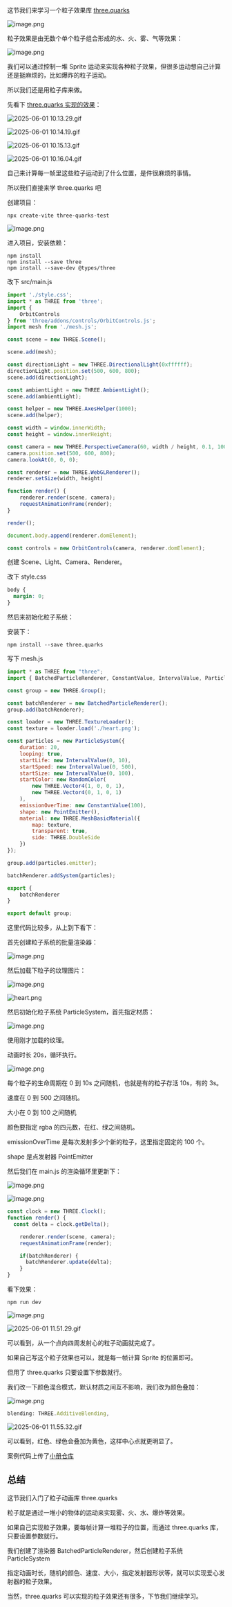 这节我们来学习一个粒子效果库 [three.quarks](https://github.com/Alchemist0823/three.quarks)

![image.png](https://p6-juejin.byteimg.com/tos-cn-i-k3u1fbpfcp/4eb07eab93af49798f3d6ba3a91bf8a4~tplv-k3u1fbpfcp-jj-mark:0:0:0:0:q75.image#?w=1758&h=1240&s=463669&e=png&b=1e1e1e)

粒子效果是由无数个单个粒子组合形成的水、火、雾、气等效果：

![image.png](https://p9-juejin.byteimg.com/tos-cn-i-k3u1fbpfcp/1cef03d42a674759a9b731d5ba4fef8a~tplv-k3u1fbpfcp-jj-mark:0:0:0:0:q75.image#?w=1156&h=588&s=302796&e=png&b=fefdfd)

我们可以通过控制一堆 Sprite 运动来实现各种粒子效果，但很多运动想自己计算还是挺麻烦的，比如爆炸的粒子运动。

所以我们还是用粒子库来做。

先看下 [three.quarks 实现的效果](https://forrestsun.com/three.quarks/)：


![2025-06-01 10.13.29.gif](https://p3-juejin.byteimg.com/tos-cn-i-k3u1fbpfcp/5286ab01f77445ae86117e0cb1f30567~tplv-k3u1fbpfcp-jj-mark:0:0:0:0:q75.image#?w=2554&h=1316&s=1197915&e=gif&f=25&b=0f0f0f)


![2025-06-01 10.14.19.gif](https://p6-juejin.byteimg.com/tos-cn-i-k3u1fbpfcp/bbb8797ecc43476c8ba60001780fd66c~tplv-k3u1fbpfcp-jj-mark:0:0:0:0:q75.image#?w=2554&h=1316&s=5172739&e=gif&f=15&b=101010)


![2025-06-01 10.15.13.gif](https://p6-juejin.byteimg.com/tos-cn-i-k3u1fbpfcp/7b584796c3a745d1a2c965a0b2d49c1c~tplv-k3u1fbpfcp-jj-mark:0:0:0:0:q75.image#?w=2554&h=1316&s=7571527&e=gif&f=29&b=121212)


![2025-06-01 10.16.04.gif](https://p9-juejin.byteimg.com/tos-cn-i-k3u1fbpfcp/c8b0f5417efd493f8ad55df55f4c2646~tplv-k3u1fbpfcp-jj-mark:0:0:0:0:q75.image#?w=2554&h=1316&s=2106951&e=gif&f=40&b=0f0f0f)

自己来计算每一帧里这些粒子运动到了什么位置，是件很麻烦的事情。

所以我们直接来学 three.quarks 吧

创建项目：

```
npx create-vite three-quarks-test
```

![image.png](https://p9-juejin.byteimg.com/tos-cn-i-k3u1fbpfcp/7cb6db96a2dc4f6eb274c0a0f4a2bb4a~tplv-k3u1fbpfcp-jj-mark:0:0:0:0:q75.image#?w=1066&h=606&s=51150&e=png&b=000000)

进入项目，安装依赖：

```
npm install
npm install --save three
npm install --save-dev @types/three
```

改下 src/main.js

```javascript
import './style.css';
import * as THREE from 'three';
import {
    OrbitControls
} from 'three/addons/controls/OrbitControls.js';
import mesh from './mesh.js';

const scene = new THREE.Scene();

scene.add(mesh);

const directionLight = new THREE.DirectionalLight(0xffffff);
directionLight.position.set(500, 600, 800);
scene.add(directionLight);

const ambientLight = new THREE.AmbientLight();
scene.add(ambientLight);

const helper = new THREE.AxesHelper(1000);
scene.add(helper);

const width = window.innerWidth;
const height = window.innerHeight;

const camera = new THREE.PerspectiveCamera(60, width / height, 0.1, 10000);
camera.position.set(500, 600, 800);
camera.lookAt(0, 0, 0);

const renderer = new THREE.WebGLRenderer();
renderer.setSize(width, height)

function render() {
    renderer.render(scene, camera);
    requestAnimationFrame(render);
}

render();

document.body.append(renderer.domElement);

const controls = new OrbitControls(camera, renderer.domElement);
```
创建 Scene、Light、Camera、Renderer。

改下 style.css
```css
body {
  margin: 0;
}
```

然后来初始化粒子系统：

安装下：

```
npm install --save three.quarks
```
写下 mesh.js

```javascript
import * as THREE from "three";
import { BatchedParticleRenderer, ConstantValue, IntervalValue, ParticleSystem,PointEmitter,RandomColor, RenderMode } from "three.quarks";

const group = new THREE.Group();

const batchRenderer = new BatchedParticleRenderer();
group.add(batchRenderer);

const loader = new THREE.TextureLoader();
const texture = loader.load('./heart.png');

const particles = new ParticleSystem({
    duration: 20,
    looping: true,
    startLife: new IntervalValue(0, 10),
    startSpeed: new IntervalValue(0, 500),
    startSize: new IntervalValue(0, 100),
    startColor: new RandomColor(
        new THREE.Vector4(1, 0, 0, 1),
        new THREE.Vector4(0, 1, 0, 1)
    ),
    emissionOverTime: new ConstantValue(100),
    shape: new PointEmitter(),
    material: new THREE.MeshBasicMaterial({
        map: texture,
        transparent: true,
        side: THREE.DoubleSide
    })
});

group.add(particles.emitter);

batchRenderer.addSystem(particles);

export {
    batchRenderer
}

export default group;
```

这里代码比较多，从上到下看下：

首先创建粒子系统的批量渲染器：


![image.png](https://p1-juejin.byteimg.com/tos-cn-i-k3u1fbpfcp/612f0c2e4fc8443082912a41005915e7~tplv-k3u1fbpfcp-jj-mark:0:0:0:0:q75.image#?w=1332&h=490&s=91426&e=png&b=1f1f1f)

然后加载下粒子的纹理图片：

![image.png](https://p1-juejin.byteimg.com/tos-cn-i-k3u1fbpfcp/f1ec212aa38f4019a2067e8ca0aa2c60~tplv-k3u1fbpfcp-jj-mark:0:0:0:0:q75.image#?w=2130&h=1004&s=392503&e=png&b=1c1c1c)


![heart.png](https://p6-juejin.byteimg.com/tos-cn-i-k3u1fbpfcp/6313aa8600ba46c986c2a00db5b65bb8~tplv-k3u1fbpfcp-jj-mark:0:0:0:0:q75.image#?w=500&h=500&s=95410&e=png&a=1&b=e6150e)

然后初始化粒子系统 ParticleSystem，首先指定材质：

![image.png](https://p6-juejin.byteimg.com/tos-cn-i-k3u1fbpfcp/d36fc1b34ae94fc5813e97361733035c~tplv-k3u1fbpfcp-jj-mark:0:0:0:0:q75.image#?w=1070&h=940&s=166997&e=png&b=1f1f1f)

使用刚才加载的纹理。

动画时长 20s，循环执行。

![image.png](https://p6-juejin.byteimg.com/tos-cn-i-k3u1fbpfcp/aca260219b914d158b4abaecefad0592~tplv-k3u1fbpfcp-jj-mark:0:0:0:0:q75.image#?w=992&h=880&s=162167&e=png&b=1f1f1f)

每个粒子的生命周期在 0 到 10s 之间随机，也就是有的粒子存活 10s，有的 3s。

速度在 0 到 500 之间随机。

大小在 0 到 100 之间随机

颜色要指定 rgba 的四元数，在红、绿之间随机。

emissionOverTime 是每次发射多少个新的粒子，这里指定固定的 100 个。

shape 是点发射器 PointEmitter

然后我们在 main.js 的渲染循环里更新下：


![image.png](https://p6-juejin.byteimg.com/tos-cn-i-k3u1fbpfcp/93f85b7e69234747b38c02b45ca2b7be~tplv-k3u1fbpfcp-jj-mark:0:0:0:0:q75.image#?w=1212&h=430&s=70537&e=png&b=1f1f1f)

![image.png](https://p6-juejin.byteimg.com/tos-cn-i-k3u1fbpfcp/a8da8782da7f46aea13a0a06e4ac6aad~tplv-k3u1fbpfcp-jj-mark:0:0:0:0:q75.image#?w=1026&h=912&s=121462&e=png&b=1f1f1f)

```javascript
const clock = new THREE.Clock();
function render() {
  const delta = clock.getDelta();

    renderer.render(scene, camera);
    requestAnimationFrame(render);

    if(batchRenderer) {
      batchRenderer.update(delta);
    }
}
```

看下效果：

```
npm run dev
```

![image.png](https://p6-juejin.byteimg.com/tos-cn-i-k3u1fbpfcp/be72725e5d9d41fca3cbf3e62125987d~tplv-k3u1fbpfcp-jj-mark:0:0:0:0:q75.image#?w=904&h=294&s=35591&e=png&b=191919)


![2025-06-01 11.51.29.gif](https://p9-juejin.byteimg.com/tos-cn-i-k3u1fbpfcp/9eeb176ccc8d420ea4c102603c6887a2~tplv-k3u1fbpfcp-jj-mark:0:0:0:0:q75.image#?w=2554&h=1316&s=6926437&e=gif&f=54&b=010101)

可以看到，从一个点向四周发射心的粒子动画就完成了。

如果自己写这个粒子效果也可以，就是每一帧计算 Sprite 的位置即可。

但用了 three.quarks 只要设置下参数就行。

我们改一下颜色混合模式，默认材质之间互不影响，我们改为颜色叠加：


![image.png](https://p1-juejin.byteimg.com/tos-cn-i-k3u1fbpfcp/7aac57dfb51c46f0b57823dd1502b1ba~tplv-k3u1fbpfcp-jj-mark:0:0:0:0:q75.image#?w=1010&h=424&s=74627&e=png&b=1f1f1f)

```javascript
blending: THREE.AdditiveBlending,
```

![2025-06-01 11.55.32.gif](https://p1-juejin.byteimg.com/tos-cn-i-k3u1fbpfcp/3f62446871b1454d8b1047cfe1b5b481~tplv-k3u1fbpfcp-jj-mark:0:0:0:0:q75.image#?w=2554&h=1316&s=4781002&e=gif&f=28&b=000000)

可以看到，红色、绿色会叠加为黄色，这样中心点就更明显了。

案例代码上传了[小册仓库](https://github.com/QuarkGluonPlasma/threejs-course-code/tree/main/cannon-world)
## 总结

这节我们入门了粒子动画库 three.quarks

粒子就是通过一堆小的物体的运动来实现雾、火、水、爆炸等效果。

如果自己实现粒子效果，要每帧计算一堆粒子的位置，而通过 three.quarks 库，只要设置参数就行。

我们创建了渲染器 BatchedParticleRenderer，然后创建粒子系统 ParticleSystem

指定动画时长，随机的颜色、速度、大小，指定发射器形状等，就可以实现爱心发射器的粒子效果。

当然，three.quarks 可以实现的粒子效果还有很多，下节我们继续学习。


